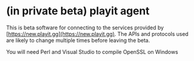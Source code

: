 # (in private beta) playit agent

This is beta software for connecting to the services provided by [https://new.playit.gg](https://new.playit.gg).
The APIs and protocols used are likely to change multiple times before leaving the beta.

You will need Perl and Visual Studio to compile OpenSSL on Windows
